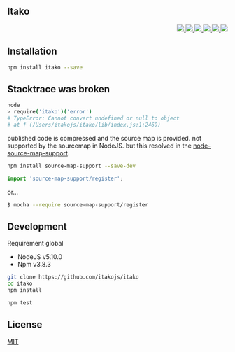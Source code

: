 Itako
---

<p align="right">
  <a href="https://npmjs.org/package/itako">
    <img src="https://img.shields.io/npm/v/itako.svg?style=flat-square">
  </a>
  <a href="https://travis-ci.org/itakojs/itako">
    <img src="http://img.shields.io/travis/itakojs/itako.svg?style=flat-square">
  </a>
  <a href="https://ci.appveyor.com/project/itakojs/itako">
    <img src="https://img.shields.io/appveyor/ci/itakojs/itako.svg?style=flat-square">
  </a>
  <a href="https://codeclimate.com/github/itakojs/itako/coverage">
    <img src="https://img.shields.io/codeclimate/github/itakojs/itako.svg?style=flat-square">
  </a>
  <a href="https://codeclimate.com/github/itakojs/itako">
    <img src="https://img.shields.io/codeclimate/coverage/github/itakojs/itako.svg?style=flat-square">
  </a>
  <a href="https://gemnasium.com/itakojs/itako">
    <img src="https://img.shields.io/gemnasium/itakojs/itako.svg?style=flat-square">
  </a>
</p>

Installation
---
```bash
npm install itako --save
```

Stacktrace was broken
---
```bash
node
> require('itako')('error')
# TypeError: Cannot convert undefined or null to object
# at f (/Users/itakojs/itako/lib/index.js:1:2469)
```
published code is compressed and the source map is provided.
not supported by the sourcemap in NodeJS. but this resolved in the [node-source-map-support](https://github.com/evanw/node-source-map-support#readme).

```bash
npm install source-map-support --save-dev
```
```js
import 'source-map-support/register';
```
or...
```bash
$ mocha --require source-map-support/register
```

Development
---
Requirement global
* NodeJS v5.10.0
* Npm v3.8.3

```bash
git clone https://github.com/itakojs/itako
cd itako
npm install

npm test
```

License
---
[MIT](http://59naga.mit-license.org/)
